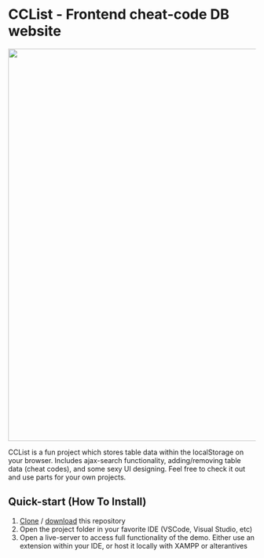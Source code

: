 <h1>CCList - Frontend cheat-code DB website</h1>
<p>
<img src="https://i.ibb.co/5BhCjqw/cclist-demo.gif" width="800px" height="auto">
</p>
<p>
CCList is a fun project which stores table data within the localStorage on your browser.
Includes ajax-search functionality, adding/removing table data (cheat codes), and some sexy UI designing. Feel free to check it out and use parts for your own projects.
</p>
<h2>Quick-start (How To Install)</h2>
<ol>
<li><a title="right-click and copy" href="https://github.com/charlesknapp/CCList.git" target="_blank">Clone</a> / <a title="download the project" href="https://github.com/charlesknapp/CCList/archive/refs/heads/main.zip">download</a> this repository</li>
<li>Open the project folder in your favorite IDE (VSCode, Visual Studio, etc)</li>
<li>Open a live-server to access full functionality of the demo. Either use an extension within your IDE, or host it locally with XAMPP or alterantives</li>
</ol>

